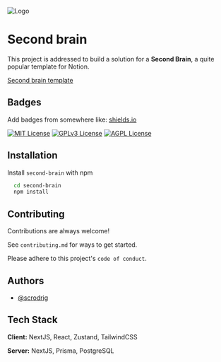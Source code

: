 
![Logo](https://dev-to-uploads.s3.amazonaws.com/uploads/articles/th5xamgrr6se0x5ro4g6.png)


# Second brain

This project is addressed to build a solution for a **Second Brain**, a quite popular template for Notion.

[Second brain template](https://www.notion.so/templates/second-brain)


## Badges

Add badges from somewhere like: [shields.io](https://shields.io/)

[![MIT License](https://img.shields.io/badge/License-MIT-green.svg)](https://choosealicense.com/licenses/mit/)
[![GPLv3 License](https://img.shields.io/badge/License-GPL%20v3-yellow.svg)](https://opensource.org/licenses/)
[![AGPL License](https://img.shields.io/badge/license-AGPL-blue.svg)](http://www.gnu.org/licenses/agpl-3.0)


## Installation

Install `second-brain` with npm

```bash
  cd second-brain
  npm install
```
    
## Contributing

Contributions are always welcome!

See `contributing.md` for ways to get started.

Please adhere to this project's `code of conduct`.


## Authors

- [@scrodrig](https://www.github.com/scrodrig)


## Tech Stack

**Client:** NextJS, React, Zustand, TailwindCSS

**Server:** NextJS, Prisma, PostgreSQL

